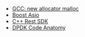 * [GCC: new allocator malloc](./new-allocator-malloc.md)
* [Boost Asio](./Boost/README.md)
* [C++ Rest SDK](./CppRest/README.md)
* [DPDK Code Anatomy](./DPDK/README.md)